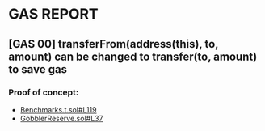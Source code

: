 # GAS REPORT

## [GAS 00] transferFrom(address(this), to, amount) can be changed to transfer(to, amount) to save gas


### Proof of concept:
- [Benchmarks.t.sol#L119](https://github.com/code-423n4/2022-09-artgobblers/tree/main/test/Benchmarks.t.sol#L119)
- [GobblerReserve.sol#L37](https://github.com/code-423n4/2022-09-artgobblers/tree/main/src/utils/GobblerReserve.sol#L37)
